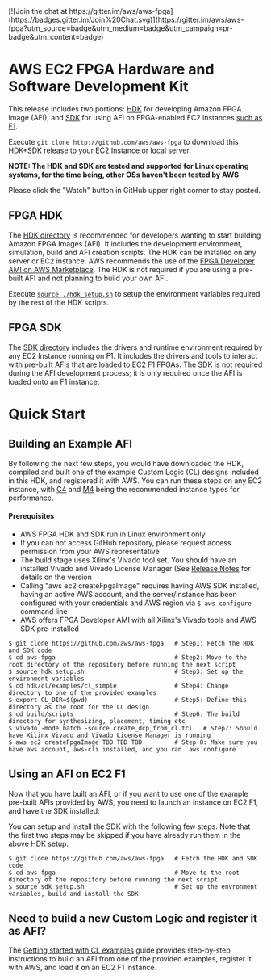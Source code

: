 <span style="display: inline-block;">
[![Join the chat at https://gitter.im/aws/aws-fpga](https://badges.gitter.im/Join%20Chat.svg)](https://gitter.im/aws/aws-fpga?utm_source=badge&utm_medium=badge&utm_campaign=pr-badge&utm_content=badge)

# AWS EC2 FPGA Hardware and Software Development Kit

This release includes two portions: [HDK](./hdk) for developing Amazon FPGA Image (AFI),  and [SDK](./sdk) for using AFI on FPGA-enabled EC2 instances [such as F1](https://aws.amazon.com/ec2/instance-types/f1/).

Execute `git clone http://github.com/aws/aws-fpga` to download this HDK+SDK release to your EC2 Instance or local server.

**NOTE: The HDK and SDK are tested and supported for Linux operating systems, for the time being, other OSs haven't been tested by AWS**

Please click the "Watch" button in GitHub upper right corner to stay posted.

## FPGA HDK

The [HDK directory](./hdk) is recommended for developers wanting to start building Amazon FPGA Images (AFI). It includes the development environment, simulation, build and AFI creation scripts.  The HDK can be installed on any server or EC2 instance. AWS recommends the use of the [FPGA Developer AMI on AWS Marketplace](https//aws.amazon.com/marketplace/AmazonFPGAAmi). The HDK is not required if you are using a pre-built AFI and not planning to build your own AFI.

Execute [`source ./hdk_setup.sh`](./hdk_setup.sh) to setup the environment variables required by the rest of the HDK scripts.

## FPGA SDK

The [SDK directory](./sdk) includes the drivers and runtime environment required by any EC2 Instance running on F1. It includes the drivers and tools to interact with pre-built AFIs that are loaded to EC2 F1 FPGAs. The SDK is not required during the AFI development process; it is only required once the AFI is loaded onto an F1 instance.

# Quick Start

## Building an Example AFI

By following the next few steps, you would have downloaded the HDK, compiled and built one of the example Custom Logic (CL) designs included in this HDK, and registered it with AWS.  You can run these steps on any EC2 instance, with [C4](https://aws.amazon.com/ec2/instance-types/) and [M4](https://aws.amazon.com/ec2/instance-types/) being the recommended instance types for performance.

#### Prerequisites
* AWS FPGA HDK and SDK run in Linux environment only
* If you can not access GitHub repository, please request access permission from your AWS representative
* The build stage uses Xilinx's Vivado tool set. You should have an installed Vivado and Vivado License Manager (See [Release Notes](./RELEASE.md) for details on the version
* Calling "aws ec2 createFpgaImage" requires having AWS SDK installed, having an active AWS account, and the server/instance has been configured with your credentials and AWS region via `$ aws configure` command line
* AWS offers FPGA Developer AMI with all Xilinx's Vivado tools and AWS SDK pre-installed

```
$ git clone https://github.com/aws/aws-fpga   # Step1: Fetch the HDK and SDK code
$ cd aws-fpga                                 # Step2: Move to the root directory of the repository before running the next script
$ source hdk_setup.sh                         # Step3: Set up the environment variables
$ cd hdk/cl/examples/cl_simple                # Step4: Change directory to one of the provided examples
$ export CL_DIR=$(pwd)                        # Step5: Define this directory as the root for the CL design
$ cd build/scripts                            # Step6: The build directory for synthesizing, placement, timing etc
$ vivado -mode batch -source create_dcp_from_cl.tcl   # Step7: Should have Xilinx Vivado and Vivado License Manager is running
$ aws ec2 createFpgaImage TBD TBD TBD         # Step 8: Make sure you have aws account, aws-cli installed, and you ran `aws configure`
```

## Using an AFI on EC2 F1

Now that you have built an AFI, or if you want to use one of the example pre-built AFIs provided by AWS, you need to launch an instance on EC2 F1, and have the SDK installed:

You can setup and install the SDK with the following few steps.  Note that the first two steps may be skipped if you have already run them in the above HDK setup.

```
$ git clone https://github.com/aws/aws-fpga   # Fetch the HDK and SDK code
$ cd aws-fpga                                 # Move to the root directory of the repository before running the next script
$ source sdk_setup.sh                         # Set up the envronment variables, build and install the SDK
```

## Need to build a new Custom Logic and register it as AFI?

The [Getting started with CL examples](./hdk/cl/examples/Getting_Started_With_CL_Examples.md) guide provides step-by-step instructions to build an AFI from one of the provided examples, register it with AWS, and load it on an EC2 F1 instance.

